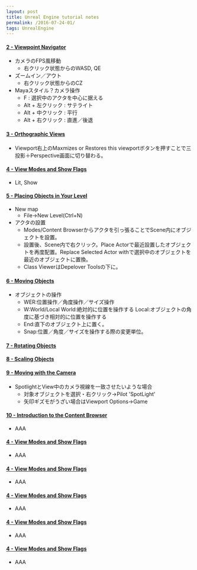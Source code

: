 ```yaml
---
layout: post
title: Unreal Engine tutorial notes
permalink: /2016-07-24-01/
tags: UnrealEngine
---
```


#### [2 - Viewpoint Navigator](https://www.youtube.com/watch?v=knI-XUbv2Wg)
+ カメラのFPS風移動
  - 右クリック状態からのWASD, QE
+ ズームイン／アウト
  - 右クリック状態からのCZ
+ Mayaスタイル？カメラ操作
  - F : 選択中のアクタを中心に据える
  - Alt + 左クリック : サテライト
  - Alt + 中クリック : 平行
  - Alt + 右クリック : 直進／後退

#### [3 - Orthographic Views](https://www.youtube.com/watch?v=7bIXDVEAhI0)
+ Viewport右上のMaxmizes or Restores this viewportボタンを押すことで三投影＋Perspective画面に切り替わる。

#### [4 - View Modes and Show Flags](https://www.youtube.com/watch?v=kFibDtlOXgQ)
+ Lit, Show

#### [5 - Placing Objects in Your Level](https://www.youtube.com/watch?v=yCiaulXn3KE)
+ New map
  - File->New Level(Ctrl+N)
+ アクタの設置
  - Modes/Content Browserからアクタを引っ張ることでScene内にオブジェクトを設置。
  - 設置後、Scene内で右クリック。Place Actorで最近設置したオブジェクトを再度配置。Replace Selected Actor withで選択中のオブジェクトを最近のオブジェクトに置換。
  - Class ViewerはDepelover Toolsの下に。

#### [6 - Moving Objects](https://www.youtube.com/watch?v=TfxeC_UX_Ko)
+ オブジェクトの操作
  - WER:位置操作／角度操作／サイズ操作
  - W:World/Local World:絶対的に位置を操作する Local:オブジェクトの角度に基づき相対的に位置を操作する
  - End:直下のオブジェクト上に置く。
  - Snap:位置／角度／サイズを操作する際の変更単位。

#### [7 - Rotating Objects](https://www.youtube.com/watch?v=KQ1zuL2PWtk)
#### [8 - Scaling Objects](https://www.youtube.com/watch?v=NBqR6vNrESM)

#### [9 - Moving with the Camera](https://www.youtube.com/watch?v=yNsKAntWiB0)
+ SpotlightとView中のカメラ視線を一致させたいような場合
  - 対象オブジェクトを選択・右クリック→Pilot 'SpotLight'
  - 矢印ギズモがうざい場合はViewport Options->Game

#### [10 - Introduction to the Content Browser](https://www.youtube.com/watch?v=kTyOLkCOcZY)
+ AAA

#### [4 - View Modes and Show Flags]()
+ AAA

#### [4 - View Modes and Show Flags]()
+ AAA

#### [4 - View Modes and Show Flags]()
+ AAA

#### [4 - View Modes and Show Flags]()
+ AAA

#### [4 - View Modes and Show Flags]()
+ AAA

